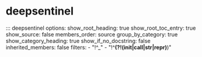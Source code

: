 # deepsentinel

::: deepsentinel
    options:
      show_root_heading: true
      show_root_toc_entry: true
      show_source: false
      members_order: source
      group_by_category: true
      show_category_heading: true
      show_if_no_docstring: false
      inherited_members: false
      filters:
        - "!^_"
        - "!^__(?!(init|call|str|repr)__)"
